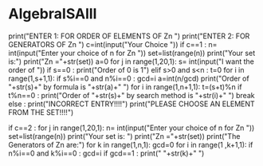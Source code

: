 # AlgebraISAlll
print("ENTER 1: FOR ORDER OF ELEMENTS OF Zn ")
print("ENTER 2: FOR GENERATORS OF Zn ")
c=int(input("Your Choice "))
if c==1 :
	n= int(input("Enter your choice of n for Zn "))
	set=list(range(n))
	print("Your set is:")
	print("Zn ="+str(set))
	a=0
	for j in range(1,20,1):
			s= int(input("I want the order of "))
			if s==0 :
				print("Order of 0 is 1")
			elif s>0 and s<n :
					t=0
					for i in range(1,s+1,1):
						if s%i==0 and n%i==0 :
							gcd=i
					a=int(n/gcd)
					print("Order of "+str(s)+" by formula is "+str(a)+" ")
					for i in range(1,n+1,1):
					    t=(s+t)%n
					    if t%n==0 :
					     print("Order of "+str(s)+" by search method is "+str(i)+" ")
					     break
			else :
			     print("INCORRECT ENTRY!!!!")
			     print("PLEASE CHOOSE AN ELEMENT FROM THE SET!!!!")
		     
if c==2 :
	for j in range(1,20,1):
		n= int(input("Enter your choice of n for Zn "))
		set=list(range(n))
		print("Your set is: ")
		print("Zn ="+str(set))
		print("The Generators of Zn are:")
		for k in range(1,n,1):
			gcd=0
			for i in range(1 ,k+1,1):
			  	 if n%i==0 and k%i==0 :
			  	 	gcd=i
			if gcd==1 :
				print(" "+str(k)+" ") 

